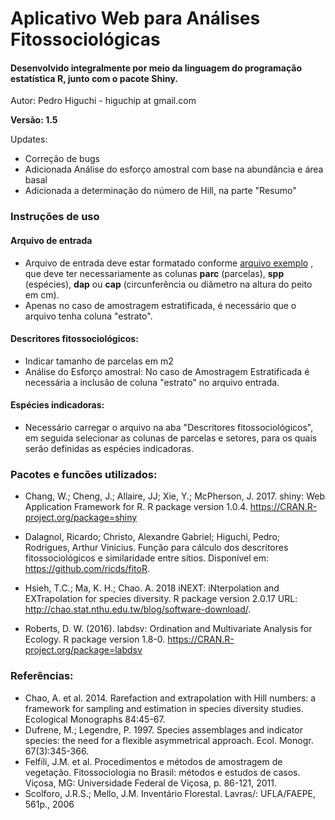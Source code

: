 # Aplicativo Web para Análises Fitossociológicas

#### Desenvolvido integralmente por meio da linguagem do programação estatística R, junto com o pacote Shiny.

Autor: Pedro Higuchi - higuchip at gmail.com 

**Versão: 1.5**

Updates:

* Correção de bugs
* Adicionada Análise do esforço amostral com base na abundância e área basal
* Adicionada a determinação do número de Hill, na parte "Resumo"


### Instruções de uso

#### Arquivo de entrada
* Arquivo de entrada deve estar formatado conforme [arquivo exemplo](https://raw.githubusercontent.com/higuchip/FitoCom/master/dados_exemplo.csv)
, que deve ter necessariamente as colunas **parc** (parcelas), **spp** (espécies), **dap** ou **cap** (circunferência ou diâmetro na altura do peito em cm).
* Apenas no caso de amostragem estratificada, é necessário que o arquivo tenha coluna "estrato".

#### Descritores fitossociológicos:

* Indicar tamanho de parcelas em m2
* Análise do Esforço amostral: No caso de Amostragem Estratificada é necessária a inclusão de coluna "estrato" no arquivo entrada.


#### Espécies indicadoras:

* Necessário carregar o arquivo na aba "Descritores fitossociológicos", em seguida selecionar as colunas de parcelas e setores, para os quais serão definidas as espécies indicadoras.

### Pacotes e funcões utilizados:

*  Chang, W.; Cheng, J.; Allaire, JJ; Xie, Y.;  McPherson, J.  2017. shiny: Web Application Framework for R. R package version
  1.0.4. https://CRAN.R-project.org/package=shiny
* Dalagnol, Ricardo; Christo, Alexandre Gabriel; Higuchi, Pedro; Rodrigues, Arthur Vinicius. 
Função para cálculo dos descritores fitossociológicos e similaridade entre sítios. Disponível em: https://github.com/ricds/fitoR.

* Hsieh, T.C.;  Ma, K. H.; Chao. A. 2018 iNEXT: iNterpolation and EXTrapolation for
species diversity. R package version 2.0.17 URL:
  http://chao.stat.nthu.edu.tw/blog/software-download/.

*  Roberts, D. W. (2016). labdsv: Ordination and Multivariate Analysis
  for Ecology. R package version 1.8-0.
  https://CRAN.R-project.org/package=labdsv

                

### Referências:

* Chao, A. et al. 2014. Rarefaction and extrapolation with Hill numbers: a framework for sampling and estimation in species diversity studies. Ecological Monographs 84:45-67.
* Dufrene, M.; Legendre, P. 1997. Species assemblages and indicator species: the need for a flexible asymmetrical approach. Ecol. Monogr. 67(3):345-366.
* Felfili, J.M. et al. Procedimentos e métodos de amostragem de vegetação. Fitossociologia no Brasil: métodos e estudos de casos. Viçosa, MG: Universidade Federal de Viçosa, p. 86-121, 2011.
* Scolforo, J.R.S.; Mello, J.M. Inventário Florestal. Lavras/: UFLA/FAEPE, 561p., 2006